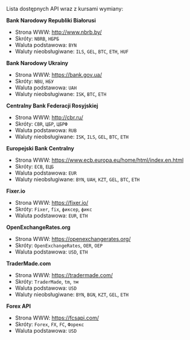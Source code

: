 Lista dostępnych API wraz z kursami wymiany:

__Bank Narodowy Republiki Białorusi__
- Strona WWW: http://www.nbrb.by/
- Skróty: `NBRB`, `НБРБ`
- Waluta podstawowa: `BYN`
- Waluty nieobsługiwane: `ILS`, `GEL`, `BTC`, `ETH`, `HUF`

__Bank Narodowy Ukrainy__
- Strona WWW: https://bank.gov.ua/
- Skróty: `NBU`, `НБУ`
- Waluta podstawowa: `UAH`
- Waluty nieobsługiwane: `ISK`, `BTC`, `ETH`

__Centralny Bank Federacji Rosyjskiej__
- Strona WWW: http://cbr.ru/
- Skróty: `CBR`, `ЦБР`, `ЦБРФ`
- Waluta podstawowa: `RUB`
- Waluty nieobsługiwane: `ISK`, `ILS`, `GEL`, `BTC`, `ETH`

__Europejski Bank Centralny__
- Strona WWW: https://www.ecb.europa.eu/home/html/index.en.html
- Skróty: `ECB`, `ЕЦБ`
- Waluta podstawowa: `EUR`
- Waluty nieobsługiwane: `BYN`, `UAH`, `KZT`, `GEL`, `BTC`, `ETH`

__Fixer.io__
- Strona WWW: https://fixer.io/
- Skróty: `Fixer`, `fix`, `фиксер`, `фикс`
- Waluta podstawowa: `EUR`, `ETH`

__OpenExchangeRates.org__
- Strona WWW: https://openexchangerates.org/
- Skróty: `OpenExchangeRates`, `OER`, `ОЕР`
- Waluta podstawowa: `USD`, `ETH`

__TraderMade.com__
- Strona WWW: https://tradermade.com/
- Skróty: `TraderMade`, `tm`, `тм`
- Waluta podstawowa: `USD`
- Waluty nieobsługiwane: `BYN`, `BGN`, `KZT`, `GEL`, `ETH`

__Forex API__
- Strona WWW: https://fcsapi.com/
- Skróty: `Forex`, `FX`, `FC`, `Форекс`
- Waluta podstawowa: `USD`